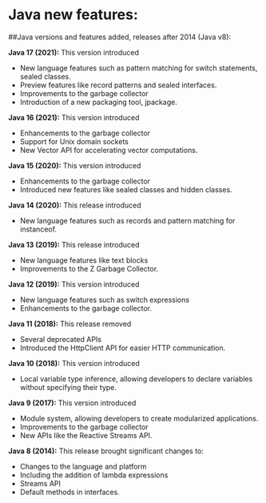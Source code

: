 # Java new features:
##Java versions and features added, releases after 2014 (Java v8):

**Java 17 (2021):** This version introduced 
- New language features such as pattern matching for switch statements, sealed classes.
- Preview features like record patterns and sealed interfaces. 
- Improvements to the garbage collector 
- Introduction of a new packaging tool, jpackage.

**Java 16 (2021):** This version introduced 
- Enhancements to the garbage collector
- Support for Unix domain sockets
- New Vector API for accelerating vector computations.

**Java 15 (2020):** This version introduced 
- Enhancements to the garbage collector
- Introduced new features like sealed classes and hidden classes.

**Java 14 (2020):** This release introduced
- New language features such as records and pattern matching for instanceof.

**Java 13 (2019):** This release introduced
- New language features like text blocks
- Improvements to the Z Garbage Collector.

**Java 12 (2019):** This version introduced
- New language features such as switch expressions 
- Enhancements to the garbage collector.

**Java 11 (2018):** This release removed
- Several deprecated APIs
- Introduced the HttpClient API for easier HTTP communication.

**Java 10 (2018):** This version introduced
 - Local variable type inference, allowing developers to declare variables without specifying their type.

**Java 9 (2017):** This version introduced
- Module system, allowing developers to create modularized applications. 
- Improvements to the garbage collector
- New APIs like the Reactive Streams API.

**Java 8 (2014):** This release brought significant changes to:
- Changes to the language and platform
- Including the addition of lambda expressions
- Streams API
- Default methods in interfaces.
